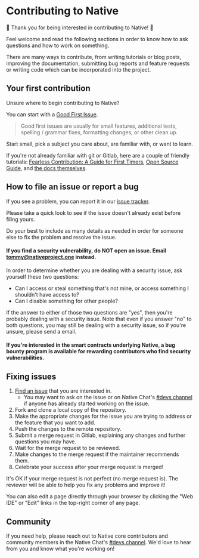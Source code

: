 # Contributing to Native

:tada: Thank you for being interested in contributing to Native! :tada:

Feel welcome and read the following sections in order to know how to ask questions and how to work on something.

There are many ways to contribute, from writing tutorials or blog posts, improving the documentation, submitting bug reports and feature requests or writing code which can be incorporated into the project.

## Your first contribution

Unsure where to begin contributing to Native?

You can start with a [Good First Issue](https://gitlab.com/groups/native-project/-/issues?scope=all&utf8=%E2%9C%93&state=opened&label_name%5B%5D=good%20first%20issue).

> Good first issues are usually for small features, additional tests, spelling / grammar fixes, formatting changes, or other clean up.

Start small, pick a subject you care about, are familiar with, or want to learn.

If you're not already familiar with git or Gitlab, here are a couple of friendly tutorials: [Fearless Contribution: A Guide for First Timers](https://about.gitlab.com/2016/06/16/fearless-contribution-a-guide-for-first-timers/), [Open Source Guide](https://opensource.guide/), and [the docs themselves](https://docs.gitlab.com/ee/gitlab-basics/).

## How to file an issue or report a bug

If you see a problem, you can report it in our [issue tracker](https://gitlab.com/groups/native-project/-/issues).

Please take a quick look to see if the issue doesn't already exist before filing yours.

Do your best to include as many details as needed in order for someone else to fix the problem and resolve the issue.

#### If you find a security vulnerability, do NOT open an issue. Email tommy@nativeproject.one instead.

In order to determine whether you are dealing with a security issue, ask yourself these two questions:

- Can I access or steal something that's not mine, or access something I shouldn't have access to?
- Can I disable something for other people?

If the answer to either of those two questions are "yes", then you're probably dealing with a security issue. Note that even if you answer "no" to both questions, you may still be dealing with a security issue, so if you're unsure, please send a email.

#### If you're interested in the smart contracts underlying Native, a bug bounty program is available for rewarding contributors who find security vulnerabilities.

## Fixing issues

1. [Find an issue](https://gitlab.com/groups/native-project/-/issues) that you are interested in.
    - You may want to ask on the issue or on Native Chat's [#devs channel](https://chat.nativeproject.one/channel/devs) if anyone has already started working on the issue.
1. Fork and clone a local copy of the repository.
1. Make the appropriate changes for the issue you are trying to address or the feature that you want to add.
1. Push the changes to the remote repository.
1. Submit a merge request in Gitlab, explaining any changes and further questions you may have.
1. Wait for the merge request to be reviewed.
1. Make changes to the merge request if the maintainer recommends them.
1. Celebrate your success after your merge request is merged!

It's OK if your merge request is not perfect (no merge request is).
The reviewer will be able to help you fix any problems and improve it!

You can also edit a page directly through your browser by clicking the "Web IDE" or "Edit" links in the top-right corner of any page.

## Community

If you need help, please reach out to Native core contributors and community members in the Native Chat's [#devs channel](https://chat.nativeproject.one/channel/devs). We'd love to hear from you and know what you're working on!
